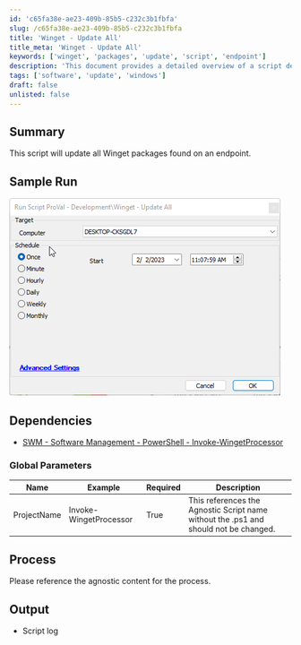 ```yaml
---
id: 'c65fa38e-ae23-409b-85b5-c232c3b1fbfa'
slug: /c65fa38e-ae23-409b-85b5-c232c3b1fbfa
title: 'Winget - Update All'
title_meta: 'Winget - Update All'
keywords: ['winget', 'packages', 'update', 'script', 'endpoint']
description: 'This document provides a detailed overview of a script designed to update all Winget packages found on an endpoint. It includes sample runs, dependencies, global parameters, and output information.'
tags: ['software', 'update', 'windows']
draft: false
unlisted: false
---
```


## Summary

This script will update all Winget packages found on an endpoint.

## Sample Run

![Sample Run](../../../static/img/Winget---Update-All/image_1.png)

## Dependencies

- [SWM - Software Management - PowerShell - Invoke-WingetProcessor](/docs/8496c2e9-0e52-4961-a1f1-4a95296e8cf7)

### Global Parameters

| Name          | Example                   | Required | Description                                                                                     |
|---------------|---------------------------|----------|-------------------------------------------------------------------------------------------------|
| ProjectName   | Invoke-WingetProcessor    | True     | This references the Agnostic Script name without the .ps1 and should not be changed.           |

## Process

Please reference the agnostic content for the process.

## Output

- Script log


